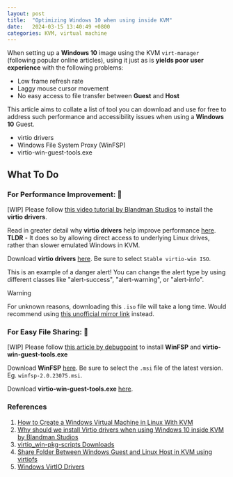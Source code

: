 ```yaml
---
layout: post
title:  "Optimizing Windows 10 when using inside KVM"
date:   2024-03-15 13:40:49 +0800
categories: KVM, virtual machine
---
```


 <link href="https://cdn.jsdelivr.net/npm/bootstrap@5.2.2/dist/css/bootstrap.min.css" rel="stylesheet" integrity="sha384-rbsA2VBKQhggwzxH7pPCaAqO46MgnOM80zW1RWuH61DGLwZJEdK2Kadq2F9CUG65" crossorigin="anonymous">

When setting up a **Windows 10** image using the KVM `virt-manager` (following popular online articles), using it just as is **yields poor user experience** with the following problems:

- Low frame refresh rate 
- Laggy mouse cursor movement
- No easy access to file transfer between **Guest** and **Host**

This article aims to collate a list of tool you can download and use for free to address such performance and accessibility issues when using a **Windows 10** Guest.

- virtio drivers
- Windows File System Proxy (WinFSP)
- virtio-win-guest-tools.exe

## **What To Do** 

### **For Performance Improvement**:  🔴

[WIP] Please follow [this video tutorial by Blandman Studios](https://youtu.be/eTWf5D092VY?si=bCn4oXp1aCHsJzXl&t=600) to install the **virtio drivers**.

Read in greater detail why **virtio drivers** help improve performance [here](https://pve.proxmox.com/wiki/Windows_VirtIO_Drivers). **TLDR** - It does so by allowing direct access to underlying Linux drives, rather than slower emulated Windows in KVM.

Download **virtio drivers** [here](ttps://github.com/virtio-win/virtio-win-pkg-scripts/blob/master/README.md#downloads). Be sure to select `Stable virtio-win ISO`.

<div class="alert alert-danger" role="alert">
  This is an example of a danger alert! You can change the alert type by using different classes like "alert-success", "alert-warning", or "alert-info".
</div>

> [!WARNING]
> For unknown reasons, downloading this `.iso` file will take a long time. Would recommend using [this unofficial mirror link](https://1drv.ms/u/s!AgPqSRmLOBnd-Fh3JBDRBISogIV3?e=eYKAkK) instead.

### **For Easy File Sharing**: 🔵

[WIP] Please follow [this article by debugpoint](https://www.debugpoint.com/kvm-share-folder-windows-guest/) to install **WinFSP** and **virtio-win-guest-tools.exe**

Download **WinFSP** [here](https://github.com/winfsp/winfsp/releases/). Be sure to select the `.msi` file of the latest version. Eg. `winfsp-2.0.23075.msi`.

Download **virtio-win-guest-tools.exe** [here](https://fedorapeople.org/groups/virt/virtio-win/direct-downloads/archive-virtio/virtio-win-0.1.240-1/).

### **References**

1. [How to Create a Windows Virtual Machine in Linux With KVM](https://www.makeuseof.com/create-windows-virtual-machine-in-linux-with-kvm/)
2. [Why should we install Virtio drivers when using Windows 10 inside KVM by Blandman Studios](https://youtu.be/eTWf5D092VY?si=bCn4oXp1aCHsJzXl&t=600)
3. [virtio_win-pkg-scripts Downloads](https://github.com/virtio-win/virtio-win-pkg-scripts/blob/master/README.md#downloads)
4. [Share Folder Between Windows Guest and Linux Host in KVM using virtiofs](https://www.debugpoint.com/kvm-share-folder-windows-guest/)
5. [Windows VirtIO Drivers](https://pve.proxmox.com/wiki/Windows_VirtIO_Drivers)